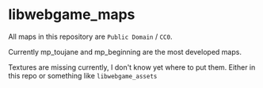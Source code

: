 # libwebgame_maps

All maps in this repository are `Public Domain` / `CC0`.

Currently mp_toujane and mp_beginning are the most developed maps.

Textures are missing currently, I don't know yet where to put them. Either in this repo or something like `libwebgame_assets`
